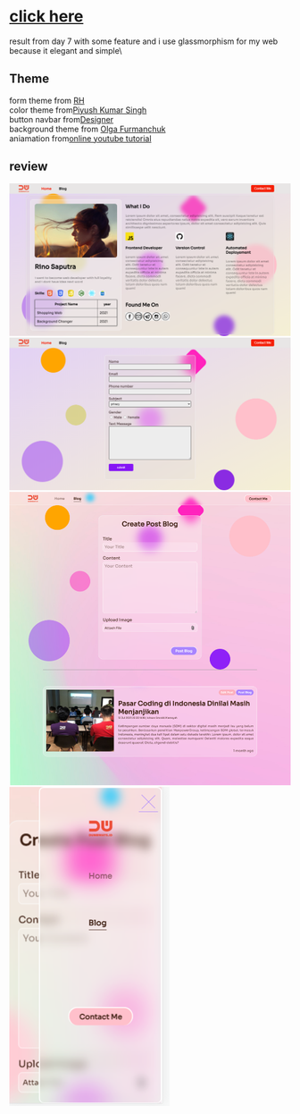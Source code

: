 # [click here](https://app.netlify.com/sites/dhyno/overview)
result from day 7 with some feature and i use glassmorphism for my web because it elegant and simple\
## Theme
form theme from [RH](https://dribbble.com/shots/14778687-Glassmorphism-Header-Concept)\
color theme from[Piyush Kumar Singh](https://dribbble.com/shots/15272958-Tours-Mobile-App-Design)\
button navbar from[Designer](https://dribbble.com/shots/15562476-Playit-E-sports-Tournaments-Landing-page)\
background theme from [Olga Furmanchuk](https://dribbble.com/shots/15283880-Subscribe)\
aniamation from[online youtube tutorial](https://www.youtube.com/watch?v=hf3Ncq3UX6c)
## review
<img src="assets/result1.png">
<img src="assets/result2.png">
<img src="assets/result3.png">
<img src="assets/result4.PNG">

